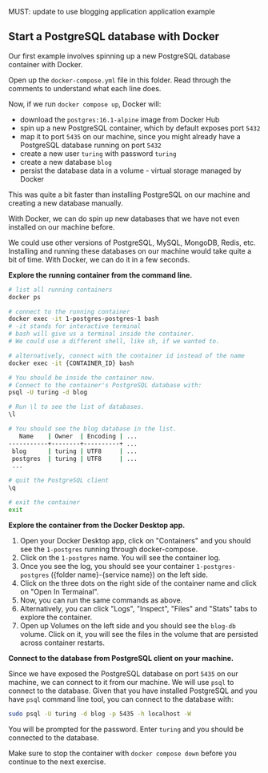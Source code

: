 MUST: update to use blogging application application example
## Start a PostgreSQL database with Docker

Our first example involves spinning up a new PostgreSQL database container with Docker.

Open up the `docker-compose.yml` file in this folder. Read through the comments to understand what each line does.

Now, if we run `docker compose up`, Docker will:

- download the `postgres:16.1-alpine` image from Docker Hub
- spin up a new PostgreSQL container, which by default exposes port `5432`
- map it to port `5435` on our machine, since you might already have a PostgreSQL database running on port `5432`
- create a new user `turing` with password `turing`
- create a new database `blog`
- persist the database data in a volume - virtual storage managed by Docker

This was quite a bit faster than installing PostgreSQL on our machine and creating a new database manually.

With Docker, we can do spin up new databases that we have not even installed on our machine before.

We could use other versions of PostgreSQL, MySQL, MongoDB, Redis, etc. Installing and running these databases on our machine would take quite a bit of time. With Docker, we can do it in a few seconds.

**Explore the running container from the command line.**

```sh
# list all running containers
docker ps

# connect to the running container
docker exec -it 1-postgres-postgres-1 bash
# -it stands for interactive terminal
# bash will give us a terminal inside the container.
# We could use a different shell, like sh, if we wanted to.

# alternatively, connect with the container id instead of the name
docker exec -it {CONTAINER_ID} bash

# You should be inside the container now.
# Connect to the container's PostgreSQL database with:
psql -U turing -d blog

# Run \l to see the list of databases.
\l

# You should see the blog database in the list.
   Name    | Owner  | Encoding | ...
-----------+--------+----------+ ...
 blog      | turing | UTF8     | ...
 postgres  | turing | UTF8     | ...
 ...

# quit the PostgreSQL client
\q

# exit the container
exit
```

**Explore the container from the Docker Desktop app.**

1. Open your Docker Desktop app, click on "Containers" and you should see the `1-postgres` running through docker-compose.
2. Click on the `1-postgres` name. You will see the container log.
3. Once you see the log, you should see your container `1-postgres-postgres` ({folder name}-{service name}) on the left side.
4. Click on the three dots on the right side of the container name and click on "Open In Termainal".
5. Now, you can run the same commands as above.
6. Alternatively, you can click "Logs", "Inspect", "Files" and "Stats" tabs to explore the container.
7. Open up Volumes on the left side and you should see the `blog-db` volume. Click on it, you will see the files in the volume that are persisted across container restarts.

**Connect to the database from PostgreSQL client on your machine.**

Since we have exposed the PostgreSQL database on port `5435` on our machine, we can connect to it from our machine. We will use `psql` to connect to the database. Given that you have installed PostgreSQL and you have `psql` command line tool, you can connect to the database with:

```sh
sudo psql -U turing -d blog -p 5435 -h localhost -W
```

You will be prompted for the password. Enter `turing` and you should be connected to the database.

Make sure to stop the container with `docker compose down` before you continue to the next exercise.
